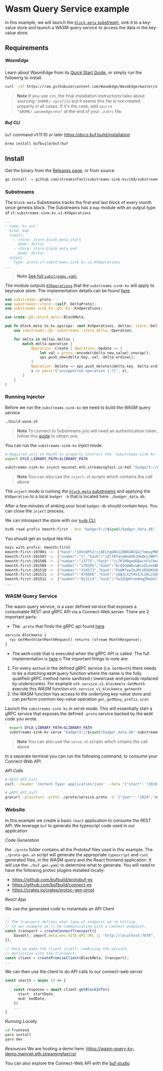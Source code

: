 # Wasm Query Service example

In this example, we will launch the [`block-meta` substream](https://github.com/streamingfast/substreams-eth-block-meta), sink it to a key-value store and launch a WASM query service to access the data in the key-value store.

## Requirements

##### WasmEdge

Learn about WasmEdge from its [Quick Start Guide](https://wasmedge.org/book/en/quick_start/install.html), or simply run the following to install.
```bash
curl -sSf https://raw.githubusercontent.com/WasmEdge/WasmEdge/master/utils/install.sh | bash -s -- --version 0.11.2
```

> **Note** If you use `zsh`, the final installation instructions talks about sourcing `"$HOME/.zprofile` but it seems this file is not created properly in all cases. If it's the case, add `source "$HOME/.wasmedge/env"` at the end of your `.zshrc` file.

##### Buf CLI

`buf` command v1.11.10 or later https://docs.buf.build/installation

```bash
brew install bufbuild/buf/buf
```

## Install

Get the binary from the [Releases page](https://github.com/streamingfast/substreams-sink-kv/releases), or from source:

```bash
go install -v github.com/streaminfast/substreams-sink-kv/cmd/substreams-sink-kv
```

### Substreams

The `block-meta` Substreams tracks the first and last block of every month since genesis block. The Substreams has a `map` module with an output type of `sf.substreams.sink.kv.v1.KVOperations`

```yaml
...
- name: kv_out
  kind: map
  inputs:
    - store: store_block_meta_start
      mode: deltas
    - store: store_block_meta_end
      mode: deltas
  output:
    type: proto:sf.substreams.sink.kv.v1.KVOperations
...
```

> **Note** [See full `substreams.yaml`](https://github.com/streamingfast/substreams-eth-block-meta/blob/adfd451a8354eba1fa40e94dc205b1499df69f5b/substreams.yaml#L46-L54)

The module outputs  [`KVOperations`](../../proto/sf/substreams/sink/kv/v1/kv.proto) that the `substreams-sink-kv` will apply to key/value store. The implementation details can be found [here](https://github.com/streamingfast/substreams-eth-block-meta/blob/adfd451a8354eba1fa40e94dc205b1499df69f5b/src/kv_out.rs)

```rust
use substreams::proto;
use substreams::store::{self, DeltaProto};
use substreams_sink_kv::pb::kv::KvOperations;

use crate::pb::block_meta::BlockMeta;

pub fn block_meta_to_kv_ops(ops: &mut KvOperations, deltas: store::Deltas<DeltaProto<BlockMeta>>) {
    use substreams::pb::substreams::store_delta::Operation;

    for delta in deltas.deltas {
        match delta.operation {
            Operation::Create | Operation::Update => {
                let val = proto::encode(&delta.new_value).unwrap();
                ops.push_new(delta.key, val, delta.ordinal);
            }
            Operation::Delete => ops.push_delete(&delta.key, delta.ordinal),
            x => panic!("unsupported operation {:?}", x),
        }
    }
}
```

### Running Injector

Before we run the `substreams-sink-kv` we need to build the WASM query service

```bash
./build-wasm.sh
```

> **Note** To connect to Substreams you will need an authentication token, follow this [guide](https://substreams.streamingfast.io/reference-and-specs/authentication) to obtain one,

You can run the `substreams-sink-kv` inject mode.

```bash
# Required only on MacOS to properly instruct the 'substreams-sink-kv' where to find the WasmEdge library
export DYLD_LIBRARY_PATH=$LIBRARY_PATH

substreams-sink-kv inject mainnet.eth.streamingfast.io:443 "badger3://$(pwd)/badger_data.db" substreams.yaml
```

> **Note** You can also use the `inject.sh` scripts which contains the call above

The `inject` mode is running the [`block-meta` substreams](https://github.com/streamingfast/substreams-eth-block-meta) and applying the `KVOperation` to a local `badger -b` that is located here `./badger_data.db`.

After a few minutes of sinking your local `badger-db` should contain keys. You can close the `inject` process.

We can introspect the store with our [`kvdb` CLI](https://github.com/streamingfast/kvdb)

```bash
kvdb read prefix kmonth:first --dsn "badger3://$(pwd)/badger_data.db" --decoder="proto://./proto/block_meta.proto@eth.block_meta.v1.BlockMeta"
```

You should get an output like this

```bash
keys with prefix: kmonth:first
kmonth:first:197001	->	{"hash":"1OVnQPh2rvjAELhqQNX1Z0WhGNCQajTmmuyMDbHLj6M=","parentHash":"AAAAAAAAAAAAAAAAAAAAAAAAAAAAAAAAAAAAAAAAAAA=","timestamp":"1970-01-01T00:00:00Z"}
kmonth:first:201507	->	{"number":"1","hash":"iOltRTe+pNnAXRJUmQezJWHTvzH0Wq5zTNwRnxNAbLY=","parentHash":"1OVnQPh2rvjAELhqQNX1Z0WhGNCQajTmmuyMDbHLj6M=","timestamp":"2015-07-30T15:26:28Z"}
kmonth:first:201508	->	{"number":"13775","hash":"Lc7K1M8gedGBacoFvCHnugrdcTK5OCmEdg9D8nYb2CI=","parentHash":"q6q7j4t/f6B2aPs4/VoI2pgUzYrRink+VO72+pt5SrQ=","timestamp":"2015-08-01T00:00:03Z"}
kmonth:first:201509	->	{"number":"170395","hash":"BcQ5Q4WDvwWinOLmvmBRow+93ncq4UPzlyaoFzETBas=","parentHash":"PrACXrHJMjr8l/zN8E4mucPsxTEVMnAj9uog69E75jo=","timestamp":"2015-09-01T00:00:20Z"}
kmonth:first:201510	->	{"number":"314573","hash":"Po8RfewImJMcUEK0KDdDzORKt3mqx2VihhfA3EyRvAI=","parentHash":"Sek9sYxwxk2MuiJI4V8H/D6IX/unSxICfVYVBP9hpx0=","timestamp":"2015-10-01T00:00:17Z"}
kmonth:first:201511	->	{"number":"470668","hash":"1AB3cXZtMx5JL2KLz4dCBpjq+lsZEf6zgHd14+u+z1k=","parentHash":"6Kq+SBHeXyRdZ+/rC6he5QZWKHVPCoo0ebbgyUuL6H4=","timestamp":"2015-11-01T00:00:08Z"}
kmonth:first:201512	->	{"number":"622214","hash":"fw3ZOpMrUo8mqZReGkt+SBfnpv0aiPkKF2qrdmZn27o=","parentHash":"cPTq4v4Q7Ys5ivJjdiaxEjES4SIKRkZV238e3LhbQFU=","timestamp":"2015-12-01T00:00:01Z"}
...
````

### WASM Query Service

The wasm query service, is a user defined service that exposes a consumable REST and gRPC API via a Connect-Web server. There are 2 important parts:

- The `.proto` that finds the gRPC api found  [here](./proto/service.proto)
```protobuf
service Blockmeta {
  rpc GetMonth(GetMonthRequest) returns (stream MonthResponse);
}
```

- The `WASM` code that is executed when the gRPC API is called. The full implementation is [here](./blockmeta_wasm_query/src/lib.rs)
  o
The important things to note are:

1) For every `method` in the defined gRPC service (i.e. `GetMonth`) there needs to be a matching `WASM` query function where the name is the fully qualified gRPC method name sanitized ( lowercase and periods replaced by underscores). For example `eth.service.v1.blockmeta.GetMonth` execute this WASM function `eth_service_v1_blockmeta_getmonth`
2) the WASM function has access to the underlying key-value store and can perform common key-value operation `get`, `getMany`, `prefix`, `scan`

Launch the `substreams-sink-kv` in serve mode. This will essentially start a gRPC service that exposes the defined `.proto` service backed by the `WASM` code you wrote.

```bash
  export DYLD_LIBRARY_PATH=$LIBRARY_PATH
  substreams-sink-kv serve "badger3://$(pwd)/badger_data.db" substreams.yaml
```

> **Note** You can also use the `serve.sh` scripts which cntains the call above

In a separate terminal you can run the following command, to consume your Connect-Web API

*API Calls*
```bash
# REST API Call
curl --header 'Content-Type: application/json' --data '{"start": "2019-8","end": "2019-9"}' localhost:7878/eth.service.v1.BlockMeta/GetBlockInfo

# gRPC API Call
grpcurl -plaintext -proto ./proto/service.proto -d '{"year": "2019","month":"05"}' localhost:7878 eth.service.v1.BlockMeta.GetMonth
```
### Website

In this example we create a basic `react` application to consume the REST API. We leverage `buf` to generate the typescript code used in our application

*Code Generation*

the `./proto` folder contains all the Protobuf files used in this example. The `./proto-gen.sh` script will generate the appropriate
`typescript` and `rust` generated files, in the WASM query and the React frontend application. It will use the `./buf.gen.yaml` to determine
what to generate. You will need to have the following protoc plugins installed locally:

- https://github.com/bufbuild/protobuf-es
- https://github.com/bufbuild/connect-es
- https://crates.io/crates/protoc-gen-prost

*React App*

We use the generated code to instantiate an API Client
```typescript
...
// The transport defines what type of endpoint we're hitting.
// In our example we'll be communicating with a Connect endpoint.
const transport = createConnectTransport({
    baseUrl: import.meta.env.VITE_API_URL || "http://localhost:7878",
});

// Here we make the client itself, combining the service
// definition with the transport.
const client = createPromiseClient(BlockMeta, transport);
...
```

We can then use the client to do API calls to our connect-web server

```typescript
const search = async () => {
    ...
    const response = await client.getBlockInfo({
      start: startDate,
      end: endDate,
    })
    ...
}
```

*Running Locally*
```bash
cd frontend
yarn install
yarn dev
```

*Resources*
We are hosting a demo here: https://wasm-query-kv-demo.mainnet.eth.streamingfast.io/

You can also explore the Connect-Web API with the [buf studio](https://studio.buf.build/jubeless/wasm-query-kv-example/eth.service.v1.BlockMeta/GetBlockInfo?target=https%3A%2F%2Fwasm-query-kv-demo.mainnet.eth.streamingfast.io%2Fapi%2F&share=s9Kp5lJQUCouSSwqUbJSUDIyMLTUNTRU0gGJpualQMSMDHQNjJW4agE)


